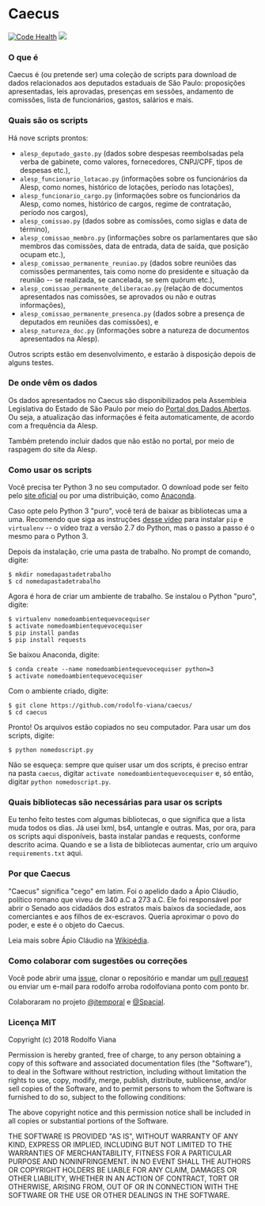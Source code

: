 # Caecus

[![Code Health](https://landscape.io/github/rodolfo-viana/caecus/master/landscape.svg?style=flat)](https://landscape.io/github/rodolfo-viana/caecus/master) [![](https://img.shields.io/badge/made%20with-%3C3-red.svg)](https://rodolfoviana.com.br/)

### O que é
Caecus é (ou pretende ser) uma coleção de scripts para download de dados relacionados aos deputados estaduais de São Paulo: proposições apresentadas, leis aprovadas, presenças em sessões, andamento de comissões, lista de funcionários, gastos, salários e mais.

### Quais são os scripts
Há nove scripts prontos: 

* `alesp_deputado_gasto.py` (dados sobre despesas reembolsadas pela verba de gabinete, como valores, fornecedores, CNPJ/CPF, tipos de despesas etc.), 
* `alesp_funcionario_lotacao.py` (informações sobre os funcionários da Alesp, como nomes, histórico de lotações, período nas lotações), 
* `alesp_funcionario_cargo.py` (informações sobre os funcionários da Alesp, como nomes, histórico de cargos, regime de contratação, período nos cargos),
* `alesp_comissao.py` (dados sobre as comissões, como siglas e data de término),
* `alesp_comissao_membro.py` (informações sobre os parlamentares que são membros das comissões, data de entrada, data de saída, que posição ocupam etc.),
* `alesp_comissao_permanente_reuniao.py` (dados sobre reuniões das comissões permanentes, tais como nome do presidente e situação da reunião -- se realizada, se cancelada, se sem quórum etc.),
* `alesp_comissao_permanente_deliberacao.py` (relação de documentos apresentados nas comissões, se aprovados ou não e outras informações),
* `alesp_comissao_permanente_presenca.py` (dados sobre a presença de deputados em reuniões das comissões), e
* `alesp_natureza_doc.py` (informações sobre a natureza de documentos apresentados na Alesp).

Outros scripts estão em desenvolvimento, e estarão à disposição depois de alguns testes.

### De onde vêm os dados
Os dados apresentados no Caecus são disponibilizados pela Assembleia Legislativa do Estado de São Paulo por meio do [Portal dos Dados Abertos](https://www.al.sp.gov.br/dados-abertos/). Ou seja, a atualização das informações é feita automaticamente, de acordo com a frequência da Alesp. 

Também pretendo incluir dados que não estão no portal, por meio de raspagem do site da Alesp.

### Como usar os scripts
Você precisa ter Python 3 no seu computador. O download pode ser feito pelo [site oficial](https://www.python.org/downloads/) ou por uma distribuição, como [Anaconda](https://www.anaconda.com/download/). 

Caso opte pelo Python 3 "puro", você terá de baixar as bibliotecas uma a uma. Recomendo que siga as instruções [desse vídeo](https://www.youtube.com/watch?v=AnIDjAilIzM) para instalar `pip` e `virtualenv` -- o vídeo traz a versão 2.7 do Python, mas o passo a passo é o mesmo para o Python 3.

Depois da instalação, crie uma pasta de trabalho. No prompt de comando, digite:
```
$ mkdir nomedapastadetrabalho
$ cd nomedapastadetrabalho
```

Agora é hora de criar um ambiente de trabalho. Se instalou o Python "puro", digite:
```
$ virtualenv nomedoambientequevocequiser
$ activate nomedoambientequevocequiser
$ pip install pandas
$ pip install requests
```

Se baixou Anaconda, digite:
```
$ conda create --name nomedoambientequevocequiser python=3
$ activate nomedoambientequevocequiser
```

Com o ambiente criado, digite:
```
$ git clone https://github.com/rodolfo-viana/caecus/
$ cd caecus
```

Pronto! Os arquivos estão copiados no seu computador. Para usar um dos scripts, digite:
```
$ python nomedoscript.py
```

Não se esqueça: sempre que quiser usar um dos scripts, é preciso entrar na pasta `caecus`, digitar `activate nomedoambientequevocequiser` e, só então, digitar `python nomedoscript.py`.

### Quais bibliotecas são necessárias para usar os scripts
Eu tenho feito testes com algumas bibliotecas, o que significa que a lista muda todos os dias. Já usei lxml, bs4, untangle e outras. Mas, por ora, para os scripts aqui disponíveis, basta instalar pandas e requests, conforme descrito acima. Quando e se a lista de bibliotecas aumentar, crio um arquivo `requirements.txt` aqui.

### Por que Caecus
"Caecus" significa "cego" em latim. Foi o apelido dado a Ápio Cláudio, político romano que viveu de 340 a.C a 273 a.C. Ele foi responsável por abrir o Senado aos cidadãos dos estratos mais baixos da sociedade, aos comerciantes e aos filhos de ex-escravos. Queria aproximar o povo do poder, e este é o objeto do Caecus. 

Leia mais sobre Ápio Cláudio na [Wikipédia](https://pt.wikipedia.org/wiki/%C3%81pio_Cl%C3%A1udio_Cego).

### Como colaborar com sugestões ou correções
Você pode abrir uma [issue](https://github.com/rodolfo-viana/caecus/issues), clonar o repositório e mandar um [pull request](https://github.com/rodolfo-viana/caecus/pulls) ou enviar um e-mail para rodolfo arroba rodolfoviana ponto com ponto br.

Colaboraram no projeto [@jtemporal](https://github.com/jtemporal) e [@Spacial](https://github.com/Spacial). 

### Licença MIT

Copyright (c) 2018 Rodolfo Viana

Permission is hereby granted, free of charge, to any person obtaining a copy of this software and associated documentation files (the "Software"), to deal in the Software without restriction, including without limitation the rights to use, copy, modify, merge, publish, distribute, sublicense, and/or sell copies of the Software, and to permit persons to whom the Software is furnished to do so, subject to the following conditions:

The above copyright notice and this permission notice shall be included in all copies or substantial portions of the Software.

THE SOFTWARE IS PROVIDED "AS IS", WITHOUT WARRANTY OF ANY KIND, EXPRESS OR IMPLIED, INCLUDING BUT NOT LIMITED TO THE WARRANTIES OF MERCHANTABILITY, FITNESS FOR A PARTICULAR PURPOSE AND NONINFRINGEMENT. IN NO EVENT SHALL THE AUTHORS OR COPYRIGHT HOLDERS BE LIABLE FOR ANY CLAIM, DAMAGES OR OTHER LIABILITY, WHETHER IN AN ACTION OF CONTRACT, TORT OR OTHERWISE, ARISING FROM, OUT OF OR IN CONNECTION WITH THE SOFTWARE OR THE USE OR OTHER DEALINGS IN THE SOFTWARE.
